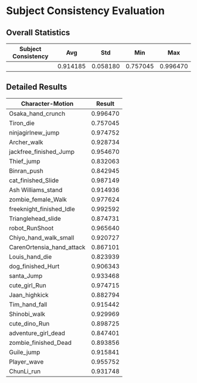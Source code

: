 # Subject Consistency Evaluation

## Overall Statistics

| Subject Consistency | Avg         | Std         | Min         | Max         |
|---------------------|-------------|-------------|-------------|-------------|
|                     | 0.914185    | 0.058180    | 0.757045    | 0.996470    |

## Detailed Results

| Character-Motion                 | Result        |
|----------------------------------|---------------|
| Osaka_hand_crunch                | 0.996470    |
| Tiron_die                        | 0.757045    |
| ninjagirlnew_jump                | 0.974752    |
| Archer_walk                      | 0.928734    |
| jackfree_finished_Jump           | 0.954670    |
| Thief_jump                       | 0.832063    |
| Binran_push                      | 0.842945    |
| cat_finished_Slide               | 0.987149    |
| Ash Williams_stand               | 0.914936    |
| zombie_female_Walk               | 0.977624    |
| freeknight_finished_Idle         | 0.992592    |
| Trianglehead_slide               | 0.874731    |
| robot_RunShoot                   | 0.965640    |
| Chiyo_hand_walk_small            | 0.920727    |
| CarenOrtensia_hand_attack        | 0.867101    |
| Louis_hand_die                   | 0.823939    |
| dog_finished_Hurt                | 0.906343    |
| santa_Jump                       | 0.933468    |
| cute_girl_Run                    | 0.974715    |
| Jaan_highkick                    | 0.882794    |
| Tim_hand_fall                    | 0.915442    |
| Shinobi_walk                     | 0.929969    |
| cute_dino_Run                    | 0.898725    |
| adventure_girl_dead              | 0.847401    |
| zombie_finished_Dead             | 0.893856    |
| Guile_jump                       | 0.915841    |
| Player_wave                      | 0.955752    |
| ChunLi_run                       | 0.931748    |
